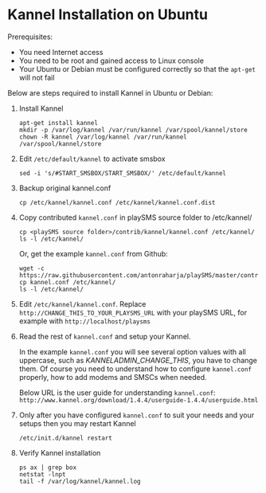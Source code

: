 # Kannel Installation on Ubuntu

Prerequisites:

* You need Internet access
* You need to be root and gained access to Linux console
* Your Ubuntu or Debian must be configured correctly so that the `apt-get` will not fail

Below are steps required to install Kannel in Ubuntu or Debian:

1.  Install Kannel

    ```
    apt-get install kannel
    mkdir -p /var/log/kannel /var/run/kannel /var/spool/kannel/store
    chown -R kannel /var/log/kannel /var/run/kannel /var/spool/kannel/store
    ```

2.  Edit `/etc/default/kannel` to activate smsbox

    ```
    sed -i 's/#START_SMSBOX/START_SMSBOX/' /etc/default/kannel
    ```

3.  Backup original kannel.conf

    ```
    cp /etc/kannel/kannel.conf /etc/kannel/kannel.conf.dist
    ```

4.  Copy contributed `kannel.conf` in playSMS source folder to /etc/kannel/

    ```
    cp <playSMS source folder>/contrib/kannel/kannel.conf /etc/kannel/
    ls -l /etc/kannel/
    ```
    
    Or, get the example `kannel.conf` from Github:
    
    ```
    wget -c https://raw.githubusercontent.com/antonraharja/playSMS/master/contrib/kannel/kannel.conf
    cp kannel.conf /etc/kannel/
    ls -l /etc/kannel/
    ```

5.  Edit `/etc/kannel/kannel.conf`. Replace `http://CHANGE_THIS_TO_YOUR_PLAYSMS_URL`
    with your playSMS URL, for example with `http://localhost/playsms`

6.  Read the rest of `kannel.conf` and setup your Kannel.

    In the example `kannel.conf` you will see several option values with all uppercase, such as *KANNELADMIN_CHANGE_THIS*, you have to change them.
    Of course you need to understand how to configure `kannel.conf` properly, how to add modems and SMSCs when needed.
    
    Below URL is the user guide for understanding `kannel.conf`:
    `http://www.kannel.org/download/1.4.4/userguide-1.4.4/userguide.html`

7.  Only after you have configured `kannel.conf` to suit your needs and your setups then you may restart Kannel

    ```
    /etc/init.d/kannel restart
    ```

8. Verify Kannel installation

   ```
   ps ax | grep box
   netstat -lnpt
   tail -f /var/log/kannel/kannel.log
   ```

